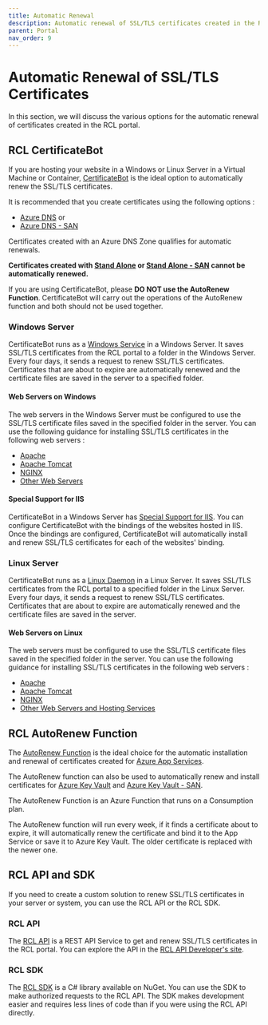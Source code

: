 ```yaml
---
title: Automatic Renewal
description: Automatic renewal of SSL/TLS certificates created in the RCL portal
parent: Portal
nav_order: 9
---
```


# Automatic Renewal of SSL/TLS Certificates

In this section, we will discuss the various options for the automatic renewal of certificates created in the RCL portal.

## RCL CertificateBot

If you are hosting your website in a Windows or Linux Server in a Virtual Machine or Container, [CertificateBot](../certbot/certbot) is the ideal option to automatically renew the SSL/TLS certificates.

It is recommended that you create certificates using the following options :

- [Azure DNS](../portal/azure-dns) or
- [Azure DNS - SAN](../portal/azure-dns-san)

Certificates created with an Azure DNS Zone qualifies for automatic renewals.

**Certificates created with [Stand Alone](../portal/stand-alone) or [Stand Alone - SAN](../portal/stand-alone-san) cannot be automatically renewed.**

If you are using CertificateBot, please **DO NOT use the AutoRenew Function**. CertificateBot will carry out the operations of the AutoRenew function and both should not be used together.

### Windows Server

CertificateBot runs as a [Windows Service](../certbot/windows-service) in a Windows Server. It saves SSL/TLS certificates from the RCL portal to a folder in the Windows Server. Every four days, it sends a request to renew SSL/TLS certificates. Certificates that are about to expire are automatically renewed and the certificate files are saved in the server to a specified folder.

#### Web Servers on Windows

The web servers in the Windows Server must be configured to use the SSL/TLS certificate files saved in the specified folder in the server. You can use the following guidance for installing SSL/TLS certificates in the following web servers :

- [Apache](../installations/apache)
- [Apache Tomcat](../installations/apache-tomcat)
- [NGINX](../installations/nginx)
- [Other Web Servers](../installations/web-servers)

#### Special Support for IIS

CertificateBot in a Windows Server has [Special Support for IIS](../certbot/iis). You can configure CertificateBot with the bindings of the websites hosted in IIS. Once the bindings are configured, CertificateBot will automatically install and renew SSL/TLS certificates for each of the websites' binding.

### Linux Server

CertificateBot runs as a [Linux Daemon](../certbot/linux-daemon) in a Linux Server. It saves SSL/TLS certificates from the RCL portal to a specified folder in the Linux Server. Every four days, it sends a request to renew SSL/TLS certificates. Certificates that are about to expire are automatically renewed and the certificate files are saved in the server.

#### Web Servers on Linux

The web servers must be configured to use the SSL/TLS certificate files saved in the specified folder in the server. You can use the following guidance for installing SSL/TLS certificates in the following web servers :

- [Apache](../installations/apache)
- [Apache Tomcat](../installations/apache-tomcat)
- [NGINX](../installations/nginx)
- [Other Web Servers and Hosting Services](../installations/web-servers)

## RCL AutoRenew Function

The [AutoRenew Function](../autorenew/autorenew) is the ideal choice for the automatic installation and renewal of certificates created for [Azure App Services](../portal/azure-appservice).

The AutoRenew function can also be used to automatically renew and install certificates for [Azure Key Vault](../portal/azure-keyvault) and [Azure Key Vault - SAN](../portal/azure-keyvault-san).

The AutoRenew Function is an Azure Function that runs on a Consumption plan.

The AutoRenew function will run every week, if it finds a certificate about to expire, it will automatically renew the certificate and bind it to the App Service or save it to Azure Key Vault. The older certificate is replaced with the newer one.

## RCL API and SDK

If you need to create a custom solution to renew SSL/TLS certificates in your server or system, you can use the RCL API or the RCL SDK.

### RCL API

The [RCL API](../api/api) is a REST API Service to get and renew SSL/TLS certificates in the RCL portal. You can explore the API in the [RCL API Developer's site](https://rclapi.developer.azure-api.net/).

### RCL SDK

The [RCL SDK](../sdk/sdk) is a C# library available on NuGet. You can use the SDK to make authorized requests to the RCL API. The SDK makes development easier and requires less lines of code than if you were using the RCL API directly. 